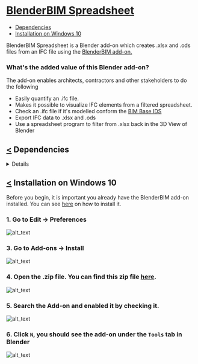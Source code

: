 # [BlenderBIM Spreadsheet](#start)
<a name="start"/>

- [Dependencies](#dependencies)
- [Installation on Windows 10](#installation_on_windows_10)

BlenderBIM Spreadsheet is a Blender add-on which creates .xlsx and .ods files from an IFC file using the [BlenderBIM add-on.](https://blenderbim.org/) 


### What's the added value of this Blender add-on?
The add-on enables architects, contractors and other stakeholders to do the following
- Easily quantify an .ifc file. 
- Makes it possible to visualize IFC elements from a filtered spreadsheet.
- Check an .ifc file if it's modelled conform the [BIM Base IDS](https://www.bimloket.nl//documents/BIM-ILS_infographicA4_2020_UK_021.pdf)
- Export IFC data to .xlsx and .ods 
- Use a spreadsheet program to filter from .xlsx back in the 3D View of Blender



## [<](#start) Dependencies
<a name="dependencies"/>
<details>
<p>


The BlenderBIM has been developed and tested with the following dependecies on Windows 10. BlenderBIM needs to be installed first for this add-on works.

module/software | version
---- | -----
Blender | 2.93 & 3.0.0 & 3.0.1
blenderbim add-on | 0.211117
pandas | 1.3.5
xlsxwriter | 3.0.2
openpyxl | 3.0.9
ifcopenshell | comes with the BlenderBIM add-on

</p>
</details>

## [<](#start) Installation on Windows 10

  
Before you begin, it is important you already have the BlenderBIM add-on installed. You can see [here](https://blenderbim.org/install-blenderbim.html) on how to install it.


### 1. Go to Edit -> Preferences
![alt_text](https://github.com/C-Claus/BlenderScripts/blob/master/BlenderBIMSpreadsheet/images/00_install/00_edit_preferences.png)

### 3. Go to Add-ons -> Install
![alt_text](https://github.com/C-Claus/BlenderScripts/blob/master/BlenderBIMSpreadsheet/images/00_install/00_click_install.png)

### 4. Open the .zip file. You can find this zip file [here](https://github.com/C-Claus/BlenderScripts/blob/master/BlenderBIMOpenOfficeXML/BlenderBIMOpenOfficeXML.zip).
![alt_text](https://github.com/C-Claus/BlenderScripts/blob/master/BlenderBIMSpreadsheet/images/00_install/00_install_zip.png)

### 5. Search the Add-on and enabled it by checking it.
![alt_text](https://github.com/C-Claus/BlenderScripts/blob/master/BlenderBIMSpreadsheet/images/00_install/01_enable_addon.png)


### 6. Click ```N```, you should see the add-on under the ```Tools``` tab in Blender
![alt_text](https://github.com/C-Claus/BlenderScripts/blob/master/BlenderBIMOpenOfficeXML/images/00_install/13_under_the_tools_tab.png)


